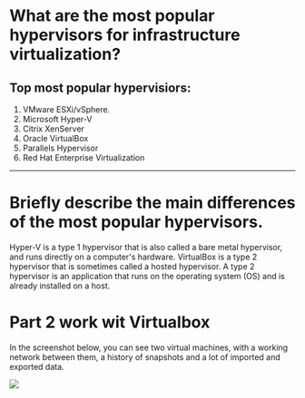 # What are the most popular hypervisors for infrastructure virtualization?

## Top most popular hypervisiors:
1. VMware ESXi/vSphere.
2. Microsoft Hyper-V
3. Citrix XenServer
4. Oracle VirtualBox
5. Parallels Hypervisor
6. Red Hat Enterprise Virtualization

___

# Briefly describe the main differences of the most popular hypervisors.

Hyper-V is a type 1 hypervisor that is also called a bare metal hypervisor, and runs directly on a computer's hardware. VirtualBox is a type 2 hypervisor that is sometimes called a hosted hypervisor. A type 2 hypervisor is an application that runs on the operating system (OS) and is already installed on a host.

# Part 2 work wit Virtualbox

In the screenshot below, you can see two virtual machines, with a working network between them, a history of snapshots and a lot of imported and exported data.

![](DevOps_online_Dnipro_2022Q1Q2/m2/task2.1/content/VBtask.png)

